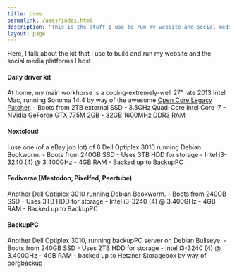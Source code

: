 ```yaml
---
title: Uses
permalink: /uses/index.html
description: 'This is the stuff I use to run my website and social media platforms.'
layout: page
---
```


Here, I talk about the kit that I use to build and run my website and the social media platforms I host. 

#### Daily driver kit

At home, my main workhorse is a coping-extremely-well 27" late 2013 Intel Mac, running Sonoma 14.4 by way of the awesome [Open Core Legacy Patcher](https://dortania.github.io/OpenCore-Legacy-Patcher/).
    - Boots from 2TB external SSD
    - 3.5GHz Quad-Core Intel Core i7
    - NVidia GeForce GTX 775M 2GB
    - 32GB 1600MHz DDR3 RAM

#### Nextcloud

I use one (of a eBay job lot) of 6 Dell Optiplex 3010 running Debian Bookworm.
    - Boots from 240GB SSD
    - Uses 3TB HDD for storage
    - Intel i3-3240 (4) @ 3.400GHz
    - 4GB RAM
    - Backed up to BackupPC


#### Fediverse (Mastodon, Pixelfed, Peertube)

Another Dell Optiplex 3010 running Debian Bookworm.
    - Boots from 240GB SSD
    - Uses 3TB HDD for storage
    - Intel i3-3240 (4) @ 3.400GHz
    - 4GB RAM
    - Backed up to BackupPC

#### BackupPC

Another Dell Optiplex 3010, running backupPC server on Debian Bullseye.
    - Boots from 240GB SSD
    - Uses 2TB HDD for storage
    - Intel i3-3240 (4) @ 3.400GHz
    - 4GB RAM
    - backed up to Hetzner Storagebox by way of borgbackup